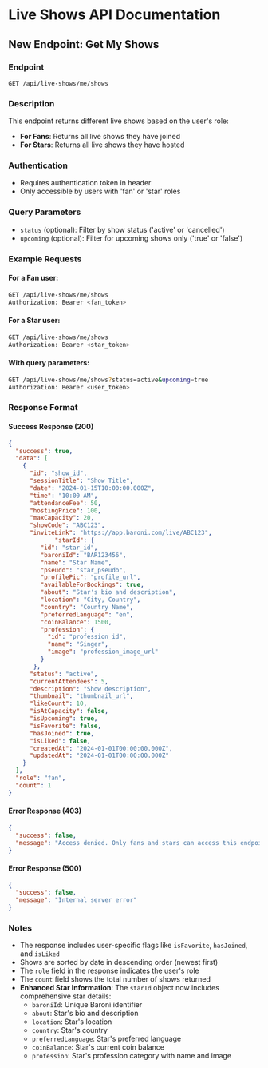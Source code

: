 # Live Shows API Documentation

## New Endpoint: Get My Shows

### Endpoint
```
GET /api/live-shows/me/shows
```

### Description
This endpoint returns different live shows based on the user's role:
- **For Fans**: Returns all live shows they have joined
- **For Stars**: Returns all live shows they have hosted

### Authentication
- Requires authentication token in header
- Only accessible by users with 'fan' or 'star' roles

### Query Parameters
- `status` (optional): Filter by show status ('active' or 'cancelled')
- `upcoming` (optional): Filter for upcoming shows only ('true' or 'false')

### Example Requests

#### For a Fan user:
```bash
GET /api/live-shows/me/shows
Authorization: Bearer <fan_token>
```

#### For a Star user:
```bash
GET /api/live-shows/me/shows
Authorization: Bearer <star_token>
```

#### With query parameters:
```bash
GET /api/live-shows/me/shows?status=active&upcoming=true
Authorization: Bearer <user_token>
```

### Response Format

#### Success Response (200)
```json
{
  "success": true,
  "data": [
    {
      "id": "show_id",
      "sessionTitle": "Show Title",
      "date": "2024-01-15T10:00:00.000Z",
      "time": "10:00 AM",
      "attendanceFee": 50,
      "hostingPrice": 100,
      "maxCapacity": 20,
      "showCode": "ABC123",
      "inviteLink": "https://app.baroni.com/live/ABC123",
             "starId": {
         "id": "star_id",
         "baroniId": "BAR123456",
         "name": "Star Name",
         "pseudo": "star_pseudo",
         "profilePic": "profile_url",
         "availableForBookings": true,
         "about": "Star's bio and description",
         "location": "City, Country",
         "country": "Country Name",
         "preferredLanguage": "en",
         "coinBalance": 1500,
         "profession": {
           "id": "profession_id",
           "name": "Singer",
           "image": "profession_image_url"
         }
       },
      "status": "active",
      "currentAttendees": 5,
      "description": "Show description",
      "thumbnail": "thumbnail_url",
      "likeCount": 10,
      "isAtCapacity": false,
      "isUpcoming": true,
      "isFavorite": false,
      "hasJoined": true,
      "isLiked": false,
      "createdAt": "2024-01-01T00:00:00.000Z",
      "updatedAt": "2024-01-01T00:00:00.000Z"
    }
  ],
  "role": "fan",
  "count": 1
}
```

#### Error Response (403)
```json
{
  "success": false,
  "message": "Access denied. Only fans and stars can access this endpoint."
}
```

#### Error Response (500)
```json
{
  "success": false,
  "message": "Internal server error"
}
```

### Notes
- The response includes user-specific flags like `isFavorite`, `hasJoined`, and `isLiked`
- Shows are sorted by date in descending order (newest first)
- The `role` field in the response indicates the user's role
- The `count` field shows the total number of shows returned
- **Enhanced Star Information**: The `starId` object now includes comprehensive star details:
  - `baroniId`: Unique Baroni identifier
  - `about`: Star's bio and description
  - `location`: Star's location
  - `country`: Star's country
  - `preferredLanguage`: Star's preferred language
  - `coinBalance`: Star's current coin balance
  - `profession`: Star's profession category with name and image
